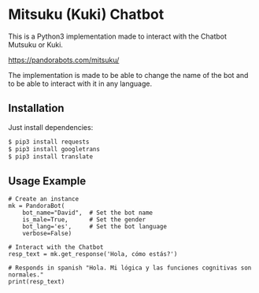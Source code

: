 # Mitsuku (Kuki) Chatbot

This is a Python3 implementation made to interact with the Chatbot Mutsuku or Kuki.

https://pandorabots.com/mitsuku/

The implementation is made to be able to change the name of the bot and to be able to interact with it in any language.

## Installation

Just install dependencies:
```sh
$ pip3 install requests
$ pip3 install googletrans
$ pip3 install translate
```
## Usage Example

```python3
# Create an instance
mk = PandoraBot(
    bot_name="David",  # Set the bot name
    is_male=True,      # Set the gender
    bot_lang='es',     # Set the bot language
    verbose=False)
    
# Interact with the Chatbot
resp_text = mk.get_response('Hola, cómo estás?')

# Responds in spanish "Hola. Mi lógica y las funciones cognitivas son normales."
print(resp_text)

```
